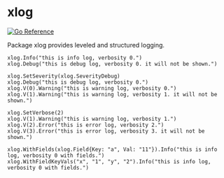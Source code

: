 # xlog

[![Go Reference](https://pkg.go.dev/badge/github.com/goinsane/xlog.svg)](https://pkg.go.dev/github.com/goinsane/xlog)

Package xlog provides leveled and structured logging.

	xlog.Info("this is info log, verbosity 0.")
	xlog.Debug("this is debug log, verbosity 0. it will not be shown.")

	xlog.SetSeverity(xlog.SeverityDebug)
	xlog.Debug("this is debug log, verbosity 0.")
	xlog.V(0).Warning("this is warning log, verbosity 0.")
	xlog.V(1).Warning("this is warning log, verbosity 1. it will not be shown.")

	xlog.SetVerbose(2)
	xlog.V(1).Warning("this is warning log, verbosity 1.")
	xlog.V(2).Error("this is error log, verbosity 2.")
	xlog.V(3).Error("this is error log, verbosity 3. it will not be shown.")

	xlog.WithFields(xlog.Field{Key: "a", Val: "11"}).Info("this is info log, verbosity 0 with fields.")
	xlog.WithFieldKeyVals("x", "1", "y", "2").Info("this is info log, verbosity 0 with fields.")
